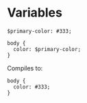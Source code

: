 # Variables

```
$primary-color: #333;

body {
  color: $primary-color;
}
```
Compiles to:

```
body {
  color: #333;
}
```